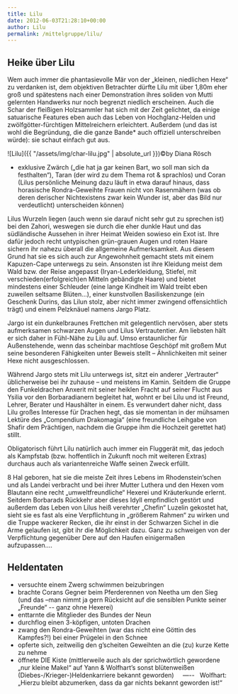 ```yaml
---
title: Lilu
date: 2012-06-03T21:28:10+00:00
author: Lilu
permalink: /mittelgruppe/lilu/
---
```


## Heike über Lilu

Wem auch immer die phantasievolle Mär von der „kleinen, niedlichen Hexe“ zu verdanken ist, dem objektiven Betrachter dürfte Lilu mit über 1,80m eher groß und spätestens nach einer Demonstration ihres soliden von Mutti gelernten Handwerks nur noch begrenzt niedlich erscheinen. Auch die Schar der fleißigen Holzsammler hat sich mit der Zeit gelichtet, da einige satuarische Features eben auch das Leben von Hochglanz-Helden und zwölfgötter-fürchtigen Mittelreichern erleichtert. Außerdem (und das ist wohl die Begründung, die die ganze Bande* auch offiziell unterschreiben würde): sie schaut einfach gut aus.

![Lilu]({{ "/assets/img/char-lilu.jpg" | absolute_url }})©by Diana Rösch

* exklusive Zwärch („die hat ja gar keinen Bart, wo soll man sich da festhalten“), Taran (der wird zu dem Thema rot & sprachlos) und Coran (Lilus persönliche Meinung dazu läuft in etwa darauf hinaus, dass horasische Rondra-Geweihte Frauen nicht von Rasenmähern (was ob deren derischer Nichtexistens zwar kein Wunder ist, aber das Bild nur verdeutlicht) unterscheiden können)

Lilus Wurzeln liegen (auch wenn sie darauf nicht sehr gut zu sprechen ist) bei den Zahori, weswegen sie durch die eher dunkle Haut und das südländische Aussehen in ihrer Heimat Weiden sowieso ein Exot ist. Ihre dafür jedoch recht untypischen grün-grauen Augen und roten Haare sichern ihr nahezu überall die allgemeine Aufmerksamkeit. Aus diesem Grund hat sie es sich auch zur Angewohnheit gemacht stets mit einem Kapuzen-Cape unterwegs zu sein. Ansonsten ist ihre Kleidung meist dem Wald bzw. der Reise angepasst (Iryan-Lederkleidung, Stiefel, mit verschieden(erfolgreich)en Mitteln gebändigte Haare) und bietet mindestens einer Schleuder (eine lange Kindheit im Wald treibt eben zuweilen seltsame Blüten…), einer kunstvollen Basiliskenzunge (ein Geschenk Durins, das Lilun stolz, aber nicht immer zwingend offensichtlich trägt) und einem Pelzknäuel namens Jargo Platz.

Jargo ist ein dunkelbraunes Frettchen mit gelegentlich nervösen, aber stets aufmerksamen schwarzen Augen und Lilus Vertrautentier. Am liebsten hält er sich daher in Fühl-Nähe zu Lilu auf. Umso erstaunlicher für Außenstehende, wenn das scheinbar machtlose Geschöpf mit großem Mut seine besonderen Fähigkeiten unter Beweis stellt – Ähnlichkeiten mit seiner Hexe nicht ausgeschlossen.

Während Jargo stets mit Lilu unterwegs ist, sitzt ein anderer &#8222;Vertrauter&#8220; üblicherweise bei ihr zuhause – und meistens im Kamin. Seitdem die Gruppe den Funkeldrachen Anxerit mit seiner heiklen Fracht auf seiner Flucht aus Ysilia vor den Borbaradianern begleitet hat, wohnt er bei Lilu und ist Freund, Lehrer, Berater und Haushälter in einem. Es verwundert daher nicht, dass Lilu großes Interesse für Drachen hegt, das sie momentan in der mühsamen Lektüre des &#8222;Compendium Drakomagia&#8220; (eine freundliche Leihgabe von Shafir dem Prächtigen, nachdem die Gruppe ihm die Hochzeit gerettet hat) stillt.

Obligatorisch führt Lilu natürlich auch immer ein Fluggerät mit, das jedoch als Kampfstab (bzw. hoffentlich in Zukunft noch mit weiteren Extras) durchaus auch als variantenreiche Waffe seinen Zweck erfüllt.

8 Hal geboren, hat sie die meiste Zeit ihres Lebens im Rhodenstein’schen und als Landei verbracht und bei ihrer Mutter Luthera und den Hexen vom Blautann eine recht „umweltfreundliche“ Hexerei und Kräuterkunde erlernt. Seitdem Borbarads Rückkehr aber dieses Idyll empfindlich gestört und außerdem das Leben von Lilus heiß verehrter „Chefin“ Luzelin gekostet hat, sieht sie es fast als eine Verpflichtung in „größerem Rahmen“ zu wirken und die Truppe wackerer Recken, die ihr einst in der Schwarzen Sichel in die Arme gelaufen ist, gibt ihr die Möglichkeit dazu. Ganz zu schweigen von der Verpflichtung gegenüber Dere auf den Haufen einigermaßen aufzupassen….

## Heldentaten

  * versuchte einem Zwerg schwimmen beizubringen
  * brachte Corans Gegner beim Pferderennen von Neetha um den Sieg (und das –man nimmt ja gern Rücksicht auf die sensiblen Punkte seiner &#8222;Freunde&#8220; -- ganz ohne Hexerei)
  * enttarnte die Mitglieder des Bundes der Neun
  * durchflog einen 3-köpfigen, untoten Drachen
  * zwang den Rondra-Geweihten (war das nicht eine Göttin des Kampfes?!) bei einer Prügelei in den Schnee
  * opferte sich, zeitweilig den g’scheiten Geweihten an die (zu) kurze Kette zu nehme
  * öffnete DIE Kiste (mittlerweile auch als der sprichwörtlich gewordene „nur kleine Makel“ auf Yann & Wolfhart’s sonst blütenweißen (Diebes-/Krieger-)Heldenkarriere bekannt geworden)     &#8212;--   Wolfhart: &#8222;Hierzu bleibt abzumerken, dass da gar nichts bekannt geworden ist!&#8220;

&nbsp;
